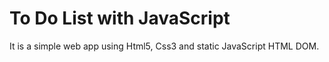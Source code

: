 # To Do List with JavaScript

It is a simple web app using Html5, Css3 and static JavaScript HTML DOM.
